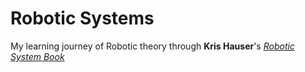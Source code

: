# Robotic Systems

My learning journey of Robotic theory through **Kris Hauser**'s *[Robotic System Book](https://github.com/krishauser/RoboticSystemsBook)* 

